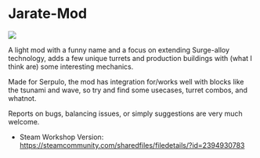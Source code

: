 # Jarate-Mod

![](https://cdn.discordapp.com/attachments/736790917570101258/1302942255841153075/Base_Profile_Screenshot_2024.11.04_-_01.29.07.14.png?ex=6729f309&is=6728a189&hm=0af47a8fcf5a15965e3f800fe2840c7d15cab82f1cb7fae8363cb05612b34ef9&)

A light mod with a funny name and a focus on extending Surge-alloy technology, adds a few unique turrets and production buildings with (what I think are) some interesting mechanics.

Made for Serpulo, the mod has integration for/works well with blocks like the tsunami and wave, so try and find some usecases, turret combos, and whatnot.

Reports on bugs, balancing issues, or simply suggestions are very much welcome.

- Steam Workshop Version: https://steamcommunity.com/sharedfiles/filedetails/?id=2394930783
